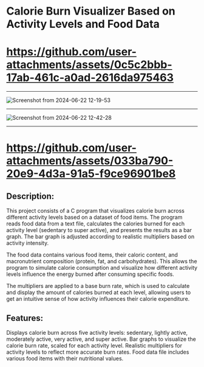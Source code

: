 # Calorie Burn Visualizer Based on Activity Levels and Food Data

# https://github.com/user-attachments/assets/0c5c2bbb-17ab-461c-a0ad-2616da975463
____________________________________________________________________

![Screenshot from 2024-06-22 12-19-53](https://github.com/user-attachments/assets/d992214e-3403-4f1b-aa0c-76f4180fa1fd)
____________________________________________________________________

![Screenshot from 2024-06-22 12-42-28](https://github.com/user-attachments/assets/eb5d52fb-d0bf-4865-8683-4b5cbfeb4877)
____________________________________________________________________
# https://github.com/user-attachments/assets/033ba790-20e9-4d3a-91a5-f9ce96901be8

## Description:

This project consists of a C program that visualizes calorie burn across different activity levels based on a dataset of food items. The program reads food data from a text file, calculates the calories burned for each activity level (sedentary to super active), and presents the results as a bar graph. The bar graph is adjusted according to realistic multipliers based on activity intensity.

The food data contains various food items, their caloric content, and macronutrient composition (protein, fat, and carbohydrates). This allows the program to simulate calorie consumption and visualize how different activity levels influence the energy burned after consuming specific foods.

The multipliers are applied to a base burn rate, which is used to calculate and display the amount of calories burned at each level, allowing users to get an intuitive sense of how activity influences their calorie expenditure.

## Features:

Displays calorie burn across five activity levels: sedentary, lightly active, moderately active, very active, and super active.
Bar graphs to visualize the calorie burn rate, scaled for each activity level.
Realistic multipliers for activity levels to reflect more accurate burn rates.
Food data file includes various food items with their nutritional values.
